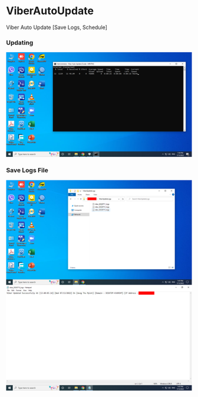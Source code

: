 # ViberAutoUpdate
Viber Auto Update [Save Logs, Schedule]

### Updating
<img src=https://raw.githubusercontent.com/AungThuMyint/ViberAutoUpdate/main/03.png>

### Save Logs File
<img src=https://raw.githubusercontent.com/AungThuMyint/ViberAutoUpdate/main/01.png>
<img src=https://raw.githubusercontent.com/AungThuMyint/ViberAutoUpdate/main/02.png>
